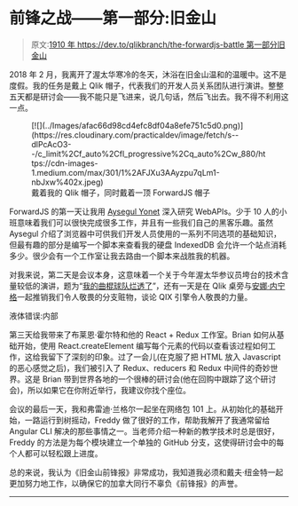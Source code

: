 # 前锋之战——第一部分:旧金山

> 原文:[1910 年 https://dev.to/qlikbranch/the-forwardjs-battle 第一部分旧金山](https://dev.to/qlikbranch/the-forwardjs-battle--part-1-san-fran-1910)

2018 年 2 月，我离开了渥太华寒冷的冬天，沐浴在旧金山温和的温暖中。这不是度假。我的任务是戴上 Qlik 帽子，代表我们的开发人员关系团队进行演讲。整整五天都是研讨会——我不能只是飞进来，说几句话，然后飞出去。我不得不利用这一点。

<figure>[![](../Images/afac66d98cd4efc8df04a8efe751c5d0.png)](https://res.cloudinary.com/practicaldev/image/fetch/s--dlPcAcO3--/c_limit%2Cf_auto%2Cfl_progressive%2Cq_auto%2Cw_880/https://cdn-images-1.medium.com/max/301/1%2AFJXu3AAyzpu7qLm1-nbJxw%402x.jpeg) 

<figcaption>戴着我的 Qlik 帽子，同时戴着一顶 ForwardJS 帽子</figcaption>

</figure>

ForwardJS 的第一天让我用 [Aysegul Yonet](https://medium.com/u/c2e120a1a32) 深入研究 WebAPIs。少于 10 人的小班意味着我们可以很快完成很多工作，并且有一些我们自己的黑客乐趣。虽然 Aysegul 介绍了浏览器中可供我们开发人员使用的一系列不同选项的基础知识，但最有趣的部分是编写一个脚本来查看我的硬盘 IndexedDB 会允许一个站点消耗多少。很少会有一个工作室让我去路由一个脚本来战胜我的机器。

对我来说，第二天是会议本身，这意味着一个关于今年渥太华参议员垮台的技术含量较低的演讲，题为“[我的曲棍球队烂透了](https://forwardcourses.com/lectures/346)”，还有一天是在 Qlik 桌旁与[安娜·内宁格](https://medium.com/u/edeece4a7db5)一起推销我们令人敬畏的分支赃物，谈论 QIX 引擎令人敬畏的力量。

液体错误:内部

第三天给我带来了布莱恩·霍尔特和他的 React + Redux 工作室。Brian 如何从基础开始，使用 React.createElement 编写每个元素的代码以查看该过程如何工作，这给我留下了深刻的印象。过了一会儿(在克服了把 HTML 放入 Javascript 的恶心感觉之后)，我们被引入了 Redux、reducers 和 Redux 中间件的奇妙世界。这是 Brian 带到世界各地的一个很棒的研讨会(他在回购中跟踪了这个研讨会)，所以如果它在你附近举行，我建议你找个座位。

会议的最后一天，我和弗雷迪·兰格尔一起坐在网络包 101 上。从初始化的基础开始，一路运行到树摇动，Freddy 做了很好的工作，帮助我解开了我通常留给 Angular CLI 解决的那些事情之一。当老师介绍一种新的教学技术时总是很好，Freddy 的方法是为每个模块建立一个单独的 GitHub 分支，这使得研讨会中的每个人都可以轻松跟上进度。

总的来说，我认为《旧金山前锋报》非常成功，我知道我必须和戴夫·纽金特一起更加努力地工作，以确保它的加拿大同行不辜负《前锋报》的声誉。

* * *